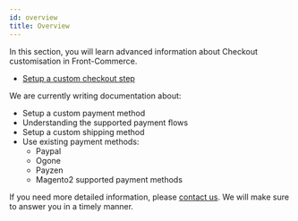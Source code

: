 ```yaml
---
id: overview
title: Overview
---
```


In this section, you will learn advanced information about Checkout customisation in Front-Commerce.

* [Setup a custom checkout step](./add-custom-checkout-step.html)

We are currently writing documentation about:

* Setup a custom payment method
* Understanding the supported payment flows
* Setup a custom shipping method
* Use existing payment methods:
    * Paypal
    * Ogone
    * Payzen
    * Magento2 supported payment methods

If you need more detailed information, please [contact us](mailto:contact@front-commerce.com). We will make sure to answer you in a timely manner.
